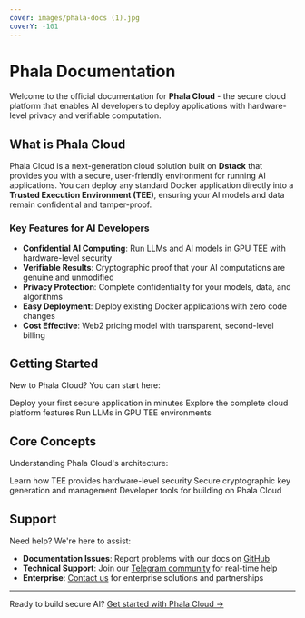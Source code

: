 ```yaml
---
cover: images/phala-docs (1).jpg
coverY: -101
---
```


# Phala Documentation

Welcome to the official documentation for **Phala Cloud** - the secure cloud platform that enables AI developers to deploy applications with hardware-level privacy and verifiable computation.

## What is Phala Cloud

Phala Cloud is a next-generation cloud solution built on **Dstack** that provides you with a secure, user-friendly environment for running AI applications. You can deploy any standard Docker application directly into a **Trusted Execution Environment (TEE)**, ensuring your AI models and data remain confidential and tamper-proof.

### Key Features for AI Developers

- **Confidential AI Computing**: Run LLMs and AI models in GPU TEE with hardware-level security
- **Verifiable Results**: Cryptographic proof that your AI computations are genuine and unmodified  
- **Privacy Protection**: Complete confidentiality for your models, data, and algorithms
- **Easy Deployment**: Deploy existing Docker applications with zero code changes
- **Cost Effective**: Web2 pricing model with transparent, second-level billing

## Getting Started

New to Phala Cloud? You can start here:

<Card title="Quick Start" icon="rocket" href="/phala-cloud/getting-started/overview">
  Deploy your first secure application in minutes
</Card>

<Card title="Phala Cloud Platform" icon="cloud" href="/phala-cloud/cvm/overview">
  Explore the complete cloud platform features
</Card>

<Card title="Confidential AI" icon="shield" href="/phala-cloud/confidential-ai/overview">
  Run LLMs in GPU TEE environments
</Card>

## Core Concepts

Understanding Phala Cloud's architecture:

<CardGroup cols={2}>
  <Card title="Trusted Execution Environment" icon="lock" href="/phala-cloud/attestation/overview">
    Learn how TEE provides hardware-level security
  </Card>
  
  <Card title="Key Management" icon="key" href="/dstack/design-documents/key-management-protocol">
    Secure cryptographic key generation and management
  </Card>
  
  <Card title="Dstack SDK" icon="code" href="/dstack/getting-started">
    Developer tools for building on Phala Cloud
  </Card>
</CardGroup>

## Support

Need help? We're here to assist:

- **Documentation Issues**: Report problems with our docs on [GitHub](https://github.com/Phala-Network/phala-docs)
- **Technical Support**: Join our [Telegram community](https://t.me/+nbhjx1ADG9EyYmI9) for real-time help
- **Enterprise**: [Contact us](https://cloud.phala.network/contact) for enterprise solutions and partnerships

---

Ready to build secure AI? [Get started with Phala Cloud →](https://cloud.phala.network)
